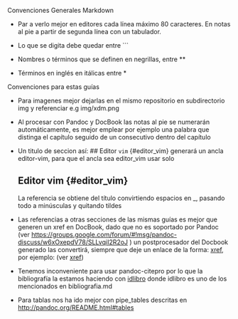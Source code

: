 

Convenciones Generales Markdown

* Par a verlo mejor en editores cada línea máximo 80 caracteres. 
  En notas al pie a partir de segunda línea con un tabulador.

* Lo que se digita debe quedar entre ```

* Nombres o términos que se definen en negrillas, entre **

* Términos en inglés en itálicas entre *



Convenciones para estas guías

* Para imagenes mejor dejarlas en el mismo repositorio en subdirectorio img
  y referenciar e.g img/xdm.png

* Al procesar con Pandoc y DocBook las notas al pie se numerarán
  automáticamente, es mejor emplear por ejemplo una palabra que
  distinga el capítulo seguido de un consecutivo dentro
  del capítulo

* Un titulo de seccion así: ## Editor ```vim``` {#editor_vim}
  generará un ancla editor-vim, para que el ancla sea editor_vim usar solo
  ## Editor vim {#editor_vim}
  La referencia se obtiene del título convirtiendo espacios en _, pasando
  todo a minúsculas y quitando tildes

* Las referencias a otras secciones de las mismas guías es mejor que generen
  un xref en DocBook, dado que no es soportado por Pandoc (ver 
  https://groups.google.com/forum/#!msg/pandoc-discuss/w6xOxepdV78/SLLvqiI2R2oJ )
  un postprocesador del Docbook generado las convertirá, siempre que
  deje un enlace de la forma: [xref](#id_seccion), por ejemplo:
	(ver [xref](#primer_uso_de_adJ))

* Tenemos inconveniente para usar pandoc-citepro por lo que la bibliografía
  la estamos haciendo con [idlibro](#bibliografia) donde idlibro es uno
  de los mencionados en bibliografia.md

* Para tablas nos ha ido mejor con pipe_tables descritas en 
	http://pandoc.org/README.html#tables
